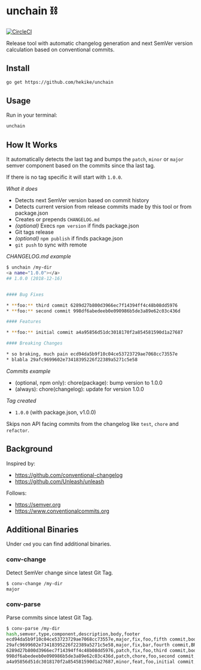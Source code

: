 # unchain ⛓️

[![CircleCI](https://circleci.com/gh/hekike/unchain.svg?style=svg&circle-token=c7e325c818a4865e9660d944d97fb5fae4b37043)](https://circleci.com/gh/hekike/unchain)

Release tool with automatic changelog generation and next SemVer version calculation based on conventional commits.

## Install

```sh
go get https://github.com/hekike/unchain
```

## Usage

Run in your terminal:

```sh
unchain
```

## How It Works

It automatically detects the last tag and bumps the `patch`, `minor` or `major`
semver component based on the commits since tha last tag.

If there is no tag specific it will start with `1.0.0`.

*What it does*

* Detects next SemVer version based on commit history
* Detects current version from release commits made by this tool or from package.json
* Creates or prepends `CHANGELOG.md`
* *(optional)* Execs `npm version` if finds package.json
* Git tags release
* *(optional)* `npm publish` if finds package.json
* `git push` to sync with remote

*CHANGELOG.md example*

```sh
$ unchain /my-dir
<a name="1.0.0"></a>
## 1.0.0 (2018-12-16)


#### Bug Fixes

* **foo:** third commit 6289d27b800d3966ec7f14394ff4c48b08dd5976
* **foo:** second commit 998df6abedeeb0e090986b5de3a89e62c03c436d

#### Features

* **foo:** initial commit a4a95856d51dc3018170f2a854581590d1a27687

#### Breaking Changes

* so braking, much pain ecd94da5b9f10c04ce53723729ae7068cc73557e
* blabla 29afc9699602e73418395226f22389a5271c5e58

```

*Commits example*

- (optional, npm only): chore(package): bump version to 1.0.0
- (always): chore(changelog): update for version 1.0.0

*Tag created*

- `1.0.0` (with package.json, v1.0.0)

Skips non API facing commits from the changelog like `test`, `chore` and `refactor`.

## Background

Inspired by:

- https://github.com/conventional-changelog
- https://github.com/Unleash/unleash

Follows:

- https://semver.org
- https://www.conventionalcommits.org

## Additional Binaries

Under `cmd` you can find additional binaries.

### conv-change

Detect SemVer change since latest Git Tag.

```sh
$ conv-change /my-dir
major
```

### conv-parse

Parse commits since latest Git Tag.

```sh
$ conv-parse /my-dir
hash,semver,type,component,description,body,footer
ecd94da5b9f10c04ce53723729ae7068cc73557e,major,fix,foo,fifth commit,body,BREAKING CHANGE: so braking, much pain
29afc9699602e73418395226f22389a5271c5e58,major,fix,bar,fourth commit,BREAKING CHANGE: blabla,
6289d27b800d3966ec7f14394ff4c48b08dd5976,patch,fix,foo,third commit,body,
998df6abedeeb0e090986b5de3a89e62c03c436d,patch,chore,foo,second commit,,
a4a95856d51dc3018170f2a854581590d1a27687,minor,feat,foo,initial commit,,
```
